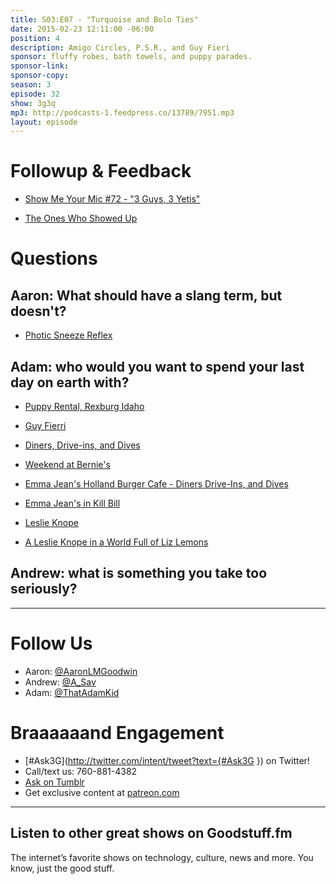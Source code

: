 ```yaml
---
title: S03:E07 - "Turquoise and Bolo Ties"
date: 2015-02-23 12:11:00 -06:00
position: 4
description: Amigo Circles, P.S.R., and Guy Fieri
sponsor: fluffy robes, bath towels, and puppy parades.
sponsor-link: 
sponsor-copy: 
season: 3
episode: 32
show: 3g3q
mp3: http://podcasts-1.feedpress.co/13789/7951.mp3
layout: episode
---
```


# Followup & Feedback

- [Show Me Your Mic #72 - "3 Guys, 3 Yetis"](http://goodstuff.fm/smym/72)

- [The Ones Who Showed Up](http://www.jackals.us/the-ones-who-showed-up)

# Questions

## Aaron: What should have a slang term, but doesn't?

- [Photic Sneeze Reflex](http://en.wikipedia.org/wiki/Photic_sneeze_reflex)

## Adam: who would you want to spend your last day on earth with?

- [Puppy Rental, Rexburg Idaho](https://www.facebook.com/pups4play/info)

- [Guy Fierri](http://en.wikipedia.org/wiki/Guy_Fieri)

- [Diners, Drive-ins, and Dives](http://www.foodnetwork.com/shows/diners-drive-ins-and-dives.html)

- [Weekend at Bernie's](http://www.imdb.com/title/tt0098627/)

- [Emma Jean's Holland Burger Cafe - Diners Drive-Ins, and Dives](http://youtu.be/jnWLv2ShrvM)

- [Emma Jean's in Kill Bill](http://youtu.be/JnXi3SVJXbM)

- [Leslie Knope](http://en.wikipedia.org/wiki/Leslie_Knope)

- [A Leslie Knope in a World Full of Liz Lemons](https://medium.com/@mshannabrooks/a-leslie-knope-in-a-world-full-of-liz-lemons-61726b6c6493)

## Andrew: what is something you take too seriously?

***

# Follow Us

* Aaron: [@AaronLMGoodwin](http://twitter.com/aaronlmgoodwin)
* Andrew: [@A_Sav](http://twitter.com/a_sav)
* Adam: [@ThatAdamKid](http://twitter.com/thatadamkid)

# Braaaaaand Engagement

* [#Ask3G](http://twitter.com/intent/tweet?text={#Ask3G }) on Twitter!
* Call/text us: 760-881-4382
* [Ask on Tumblr](http://3g3q.co/ask)
* Get exclusive content at [patreon.com](http://www.patreon.com/3g3q)

---

## Listen to other great shows on Goodstuff.fm

The internet’s favorite shows on technology, culture, news and more. You know, just the good stuff.
